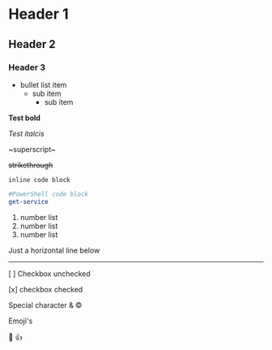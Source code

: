 # Header 1

## Header 2

### Header 3

- bullet list item
  - sub item
    - sub item

**Test bold**

*Test italcis*

~superscript~

~~strikethrough~~

`inline code block` 

```powershell
#PowerShell code block
get-service
```

1. number list
2. number list
3. number list

Just a horizontal line below

---

[ ]     Checkbox unchecked

[x]     checkbox checked

Special character &amp; &copy;

Emoji's

:100:
:+1: